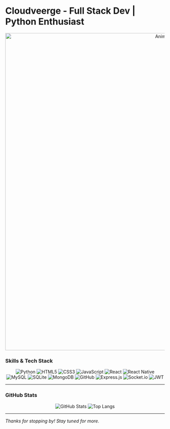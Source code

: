 # Cloudveerge - Full Stack Dev | Python Enthusiast

<div align="center">
  <img src="https://wallpapers.com/images/high/dark-anime-girl-mygc13sln7fob39p.webp" alt="Anime GIF" width="1000"/>
</div>

### Skills & Tech Stack

<div align="center">
  <img src="https://img.shields.io/badge/-Python-3776AB?logo=python&logoColor=white&style=for-the-badge" alt="Python" />
  <img src="https://img.shields.io/badge/-HTML5-E34F26?logo=html5&logoColor=white&style=for-the-badge" alt="HTML5" />
  <img src="https://img.shields.io/badge/-CSS3-1572B6?logo=css3&logoColor=white&style=for-the-badge" alt="CSS3" />
  <img src="https://img.shields.io/badge/-JavaScript-F7DF1E?logo=javascript&logoColor=black&style=for-the-badge" alt="JavaScript" />
  <img src="https://img.shields.io/badge/-React-61DAFB?logo=react&logoColor=black&style=for-the-badge" alt="React" />
  <img src="https://img.shields.io/badge/-React_Native-61DAFB?logo=react&logoColor=black&style=for-the-badge" alt="React Native" />
  <img src="https://img.shields.io/badge/-MySQL-4479A1?logo=mysql&logoColor=white&style=for-the-badge" alt="MySQL" />
  <img src="https://img.shields.io/badge/-SQLite-003B57?logo=sqlite&logoColor=white&style=for-the-badge" alt="SQLite" />
  <img src="https://img.shields.io/badge/-MongoDB-47A248?logo=mongodb&logoColor=white&style=for-the-badge" alt="MongoDB" />
  <img src="https://img.shields.io/badge/-GitHub-181717?logo=github&logoColor=white&style=for-the-badge" alt="GitHub" />
  <img src="https://img.shields.io/badge/-Express.js-000000?logo=express&logoColor=white&style=for-the-badge" alt="Express.js" />
  <img src="https://img.shields.io/badge/-Socket.io-010101?logo=socket.io&logoColor=white&style=for-the-badge" alt="Socket.io" />
  <img src="https://img.shields.io/badge/-JWT-000000?logo=jsonwebtokens&logoColor=white&style=for-the-badge" alt="JWT" />
</div>

---

### GitHub Stats

<div align="center">
  <img src="https://github-readme-stats.vercel.app/api?username=Cloudveerge&show_icons=true&theme=dark&include_all_commits=true" alt="GitHub Stats" />
  <img src="https://github-readme-stats.vercel.app/api/top-langs/?username=Cloudveerge&layout=compact&theme=dark" alt="Top Langs" />
</div>


---


*Thanks for stopping by! Stay tuned for more.* 

